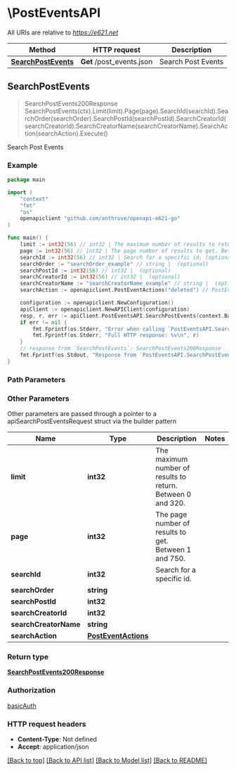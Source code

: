 # \PostEventsAPI

All URIs are relative to *https://e621.net*

Method | HTTP request | Description
------------- | ------------- | -------------
[**SearchPostEvents**](PostEventsAPI.md#SearchPostEvents) | **Get** /post_events.json | Search Post Events



## SearchPostEvents

> SearchPostEvents200Response SearchPostEvents(ctx).Limit(limit).Page(page).SearchId(searchId).SearchOrder(searchOrder).SearchPostId(searchPostId).SearchCreatorId(searchCreatorId).SearchCreatorName(searchCreatorName).SearchAction(searchAction).Execute()

Search Post Events

### Example

```go
package main

import (
	"context"
	"fmt"
	"os"
	openapiclient "github.com/anthrove/openapi-e621-go"
)

func main() {
	limit := int32(56) // int32 | The maximum number of results to return. Between 0 and 320. (optional)
	page := int32(56) // int32 | The page number of results to get. Between 1 and 750. (optional)
	searchId := int32(56) // int32 | Search for a specific id. (optional)
	searchOrder := "searchOrder_example" // string |  (optional)
	searchPostId := int32(56) // int32 |  (optional)
	searchCreatorId := int32(56) // int32 |  (optional)
	searchCreatorName := "searchCreatorName_example" // string |  (optional)
	searchAction := openapiclient.PostEventActions("deleted") // PostEventActions |  (optional)

	configuration := openapiclient.NewConfiguration()
	apiClient := openapiclient.NewAPIClient(configuration)
	resp, r, err := apiClient.PostEventsAPI.SearchPostEvents(context.Background()).Limit(limit).Page(page).SearchId(searchId).SearchOrder(searchOrder).SearchPostId(searchPostId).SearchCreatorId(searchCreatorId).SearchCreatorName(searchCreatorName).SearchAction(searchAction).Execute()
	if err != nil {
		fmt.Fprintf(os.Stderr, "Error when calling `PostEventsAPI.SearchPostEvents``: %v\n", err)
		fmt.Fprintf(os.Stderr, "Full HTTP response: %v\n", r)
	}
	// response from `SearchPostEvents`: SearchPostEvents200Response
	fmt.Fprintf(os.Stdout, "Response from `PostEventsAPI.SearchPostEvents`: %v\n", resp)
}
```

### Path Parameters



### Other Parameters

Other parameters are passed through a pointer to a apiSearchPostEventsRequest struct via the builder pattern


Name | Type | Description  | Notes
------------- | ------------- | ------------- | -------------
 **limit** | **int32** | The maximum number of results to return. Between 0 and 320. | 
 **page** | **int32** | The page number of results to get. Between 1 and 750. | 
 **searchId** | **int32** | Search for a specific id. | 
 **searchOrder** | **string** |  | 
 **searchPostId** | **int32** |  | 
 **searchCreatorId** | **int32** |  | 
 **searchCreatorName** | **string** |  | 
 **searchAction** | [**PostEventActions**](PostEventActions.md) |  | 

### Return type

[**SearchPostEvents200Response**](SearchPostEvents200Response.md)

### Authorization

[basicAuth](../README.md#basicAuth)

### HTTP request headers

- **Content-Type**: Not defined
- **Accept**: application/json

[[Back to top]](#) [[Back to API list]](../README.md#documentation-for-api-endpoints)
[[Back to Model list]](../README.md#documentation-for-models)
[[Back to README]](../README.md)

